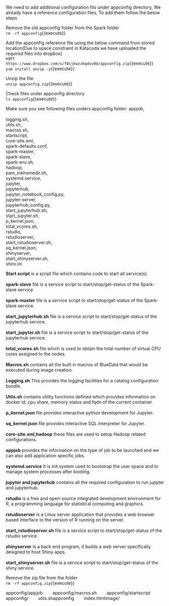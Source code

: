 

We need to add additional configuration fils under appconfig directory, We already have a reference configuration files, To add them follow the below steps<br>

Remove the old appconfig folder from the Spark folder<br>
`rm -rf appconfig`{{execute}}

Add the appconfig reference file using the below command from stored location(Due to space constraint in Katacoda we have uploaded the required files into dropbox)<br>
`wget https://www.dropbox.com/s/f8cjkwzz6qdov0d/appconfig.zip`{{execute}}
<br>`yum install unzip -y`{{execute}}

Unzip the file<br>
`unzip appconfig.zip`{{execute}}

Check files under appconfig directory<br>
`ls appconfig`{{execute}}

Make sure you see following files unders appconfig folder:
appjob,                      
<br>logging.sh, 
<br>utils.sh,
<br>macros.sh,
<br>startscript,
<br>core-site.xml,      
spark-defaults.conf, 
<br>spark-master, 
<br>spark-slave,      
spark-env.sh,            
hadoop,                      
pam_mkhomedir.sh,  
systemd.service,
<br>jupyter,
<br>jupyterhub,
<br>jupyter_notebook_config.py,
<br>jupyter-server,
<br>jupyterhub_config.py,
<br>start_jupyterhub.sh,
<br>start_jupyter.sh,                       
p_kernel.json,     
total_vcores.sh,
<br>rstudio,
<br>rstudioserver,
<br>start_rstudioserver.sh,
<br>sq_kernel.json,                      
shinyserver,
<br>start_shinyserver.sh,
<br>shiro.ini 

<b>Start script</b> is a script file which contains code to start all service(s).<br>
<br><b>spark-slave</b> file is a service script to start/stop/get-status of the Spark-slave service<br>
<br><b>spark-master</b>  file is a service script to start/stop/get-status of the Spark-slave service.<br>
<br><b>start_jupyterhub.sh</b> file is a service script to start/stop/get-status of the jupyterhub service.<br>
<br><b>start_jupyter.sh</b> file is a service script to start/stop/get-status of the jupyterhub service.<br>
<br><b> total_vcores.sh</b> file which is used to obtain the total number of virtual CPU cores assigned to the nodes.<br>
<br><b>Macros.sh</b> contains all the built in macros of BlueData that would be executed during image creation.<br>
<br><b>Logging.sh</b> This provides the logging facilities for a catalog configuration bundle.<br> 
<br><b>Utils.sh</b> contains utility functions defined which provides information on docker id, cpu share, memory status and fqdn of the current container.<br>
<br><b>p_kernel.json</b> file provides interactive python development for Jupyter.<br>
<br><b> sq_kernel.json</b> file provides interactive SQL interpreter for Jupyter.<br>
<br><b>core-site.xml,hadoop</b> these files are used to setup Hadoop related configurations.<br>
<br><b>appjob</b> provides the information on the type of job to be launched and we can also add application specific jobs.<br>
<br><b>systemd.service</b> It is init system used to bootstrap the user space and to manage system processes after booting.<br>
<br><b>jupyter and jupyterhub</b> contains all the required configuration to run jupyter and jupyterhub.<br>
<br><b>rstudio</b> is a free and open-source integrated development environment for R, a programming language for statistical computing and graphics.<br> 
<br><b>rstudioserver</b> is a Linux server application that provides a web browser based interface to the version of R running on the server.<br>
<br><b>start_rstudioserver.sh</b> file is a service script to start/stop/get-status of the rstudio service.<br>
<br><b>shinyserver</b> is a back end program, it builds a web server specifically designed to host Shiny apps.<br>
<br><b>start_shinyserver.sh</b> file is a service script to start/stop/get-status of the shiny service.<br>
  
Remove the zip file from the folder<br>
`rm -rf appconfig.zip`{{execute}}


appconfig/appjob&nbsp;&nbsp;&nbsp;&nbsp;&nbsp;&nbsp;&nbsp;&nbsp;appconfig/macros.sh&nbsp;&nbsp;&nbsp;&nbsp;&nbsp;&nbsp;&nbsp;&nbsp;appconfig/startscript
<br>appconfig/&nbsp;&nbsp;&nbsp;&nbsp;&nbsp;&nbsp;&nbsp;&nbsp;utils.shappconfig&nbsp;&nbsp;&nbsp;&nbsp;&nbsp;&nbsp;&nbsp;&nbsp;index.htmlimage/



